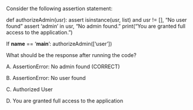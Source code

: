 Consider the following assertion statement: 
 
def authorizeAdmin(usr): 
    assert isinstance(usr, list) and usr != [], “No user found” 
    assert ‘admin’ in usr, “No admin found.” 
    print(“You are granted full access to the application.”) 
 
If __name__ == ‘__main__’: 
    authorizeAdmin([‘user’]) 
 
What should be the response after running the code? 
 
A. AssertionError: No admin found  (CORRECT)

B. AssertionError: No user found 

C. Authorized User 

D. You are granted full access to the application 
